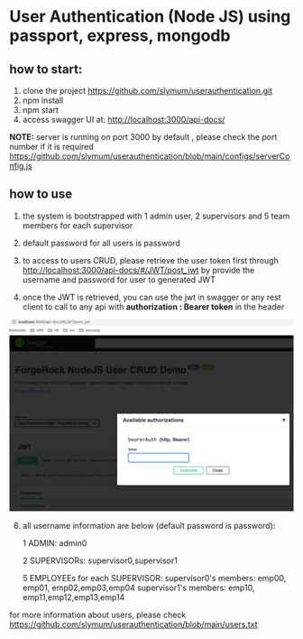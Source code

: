 # User Authentication (Node JS) using passport, express, mongodb

## how to start:
1. clone the project <https://github.com/slymum/userauthentication.git>
2. npm install
3. npm start 
4. access swagger UI at: <http://localhost:3000/api-docs/>

**NOTE:** server is running on port 3000 by default  , please check the port number if it is required <https://github.com/slymum/userauthentication/blob/main/configs/serverConfig.js>


## how to use

1. the system is bootstrapped with 1 admin user, 2 supervisors and 5 team members for each supervisor

2. default password for all users is password

3. to access to users CRUD, please retrieve the user token first through <http://localhost:3000/api-docs/#/JWT/post_jwt> by provide the username and password for user to generated JWT

4. once the JWT is retrieved, you can use the jwt in swagger or any rest client to call to any api with **authorization : Bearer token** in the header

![img.png](img.png)

6. all username information are below (default password is password):


    1 ADMIN: admin0
    
    2 SUPERVISORs: supervisor0,supervisor1
    
    5 EMPLOYEEs for each SUPERVISOR:
      supervisor0's members: emp00, emp01, emp02,emp03,emp04
      supervisor1's members: emp10, emp11,emp12,emp13,emp14
  

for more information about users, please check <https://github.com/slymum/userauthentication/blob/main/users.txt>



